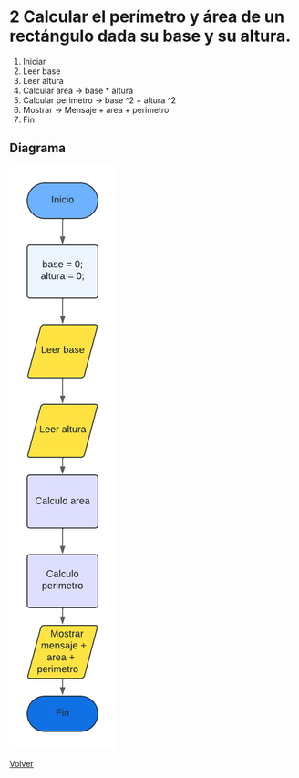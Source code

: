 # 2 Calcular el perímetro y área de un rectángulo dada su base y su altura.

1. Iniciar
3. Leer base
4. Leer altura
5. Calcular area -> base * altura
6. Calcular perimetro -> base ^2 + altura ^2
7. Mostrar -> Mensaje + area + perimetro
8. Fin

## Diagrama
<img src=img/Act2.png>

<a href=README.md > Volver </a>
